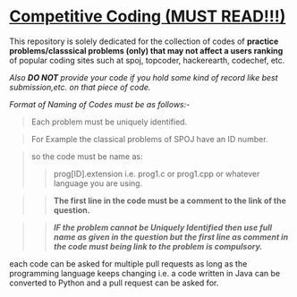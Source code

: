 # [Competitive Coding (MUST READ!!!)]()
 
 This repository is solely dedicated for the collection of codes of **practice problems/classsical problems (only) that may not affect a users ranking** of popular coding sites such at spoj, topcoder, hackerearth, codechef, etc.

 *Also* ***DO NOT*** *provide your code if you hold some kind of record like best submission,etc. on that piece of code.*

 *Format of Naming of Codes must be as follows:-*

 > Each problem must be uniquely identified.
  
 >  For Example the classical problems of SPOJ have an ID number.
 
 >  so the code must be name as:
 >> prog[ID].extension i.e. prog1.c or prog1.cpp or whatever language you are using.

 >>**The first line in the code must be a comment to the link of the question.**

 >> ***IF the problem cannot be Uniquely Identified then use full name as given in the question but the first line as comment in the code must being link to the problem is compulsory.*** 

  each code can be asked for multiple pull requests as long as the programming language keeps changing i.e. a code written in Java can be converted to Python and a pull request can be asked for.